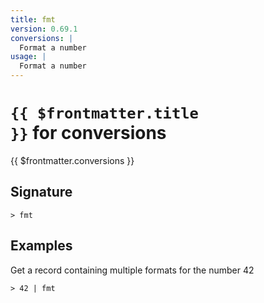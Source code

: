 ```yaml
---
title: fmt
version: 0.69.1
conversions: |
  Format a number
usage: |
  Format a number
---
```


# <code>{{ $frontmatter.title }}</code> for conversions

<div class='command-title'>{{ $frontmatter.conversions }}</div>

## Signature

```> fmt ```

## Examples

Get a record containing multiple formats for the number 42
```shell
> 42 | fmt
```
